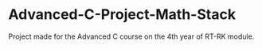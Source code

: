 # Advanced-C-Project-Math-Stack
Project made for the Advanced C course on the 4th year of RT-RK module. 
